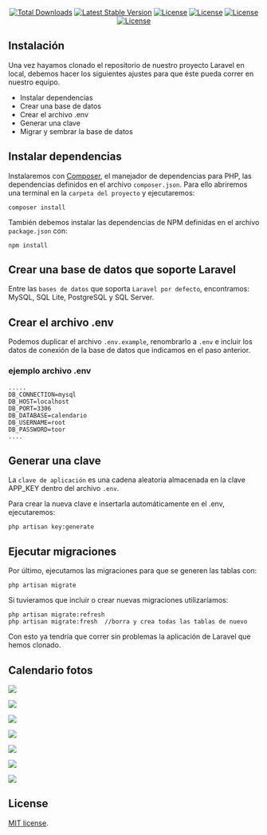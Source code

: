 <p align="center">
<a href="https://laravel.com/docs/9.x"><img src="https://img.shields.io/badge/Laravel-v9.2-blue" alt="Total Downloads"></a>
<a href="https://www.php.net/docs.php"><img src="https://img.shields.io/badge/PHP-v8.0.2-blue" alt="Latest Stable Version"></a>
<a href="https://opensource.org/licenses/MIT"><img src="https://img.shields.io/badge/license-MIT-blue" alt="License"></a>
<a href="https://www.mysql.com/"><img src="https://img.shields.io/badge/-MySQL-blue" alt="License"></a>
<a href="https://getbootstrap.com/docs/5.0/getting-started/download/"><img src="https://img.shields.io/badge/Bootstrap-5-blue" alt="License"></a>
<a href="https://github.com/fullcalendar"><img src="https://img.shields.io/badge/Fullcalendar-v5.11.0-blue" alt="License"></a>
</p>

## Instalación

Una vez hayamos clonado el repositorio de nuestro proyecto Laravel en local, debemos hacer los siguientes ajustes para que éste pueda correr en nuestro equipo.

- Instalar dependencias
- Crear una base de datos
- Crear el archivo .env
- Generar una clave
- Migrar y sembrar la base de datos

## Instalar dependencias

Instalaremos con [Composer](https://getcomposer.org/), el manejador de dependencias para PHP, las dependencias definidos en el archivo `composer.json`. Para ello abriremos una terminal en la `carpeta del proyecto` y ejecutaremos:
```
composer install
```
También debemos instalar las dependencias de NPM definidas en el archivo `package.json` con:
```
npm install
```
## Crear una base de datos que soporte Laravel
Entre las `bases de datos` que soporta `Laravel por defecto`, encontramos: MySQL, SQL Lite, PostgreSQL y SQL Server.
## Crear el archivo .env
Podemos duplicar el archivo `.env.example`, renombrarlo a `.env` e incluir los datos de conexión de la base de datos que indicamos en el paso anterior.
### ejemplo archivo .env
```
..... 
DB_CONNECTION=mysql
DB_HOST=localhost
DB_PORT=3306
DB_DATABASE=calendario
DB_USERNAME=root
DB_PASSWORD=toor
....
```
## Generar una clave
La `clave de aplicación` es una cadena aleatoria almacenada en la clave APP_KEY dentro del archivo `.env`.

Para crear la nueva clave e insertarla automáticamente en el .env, ejecutaremos:
```
php artisan key:generate
```
## Ejecutar migraciones
Por último, ejecutamos las migraciones para que se generen las tablas con:
```
php artisan migrate 
```
Si tuvieramos que incluir o crear nuevas migraciones utilizaríamos:
```
php artisan migrate:refresh 
php artisan migrate:fresh  //borra y crea todas las tablas de nuevo
```
Con esto ya tendría que correr sin problemas la aplicación de Laravel que hemos clonado.

## Calendario fotos

![](assets/img/calendario.mes.png)

![](assets/img/calendario.semana.png)

![](assets/img/calendario.dia.png)

![](assets/img/calendario.agenda.png)

![](assets/img/calendario.formulario.png)

![](assets/img/calendario.colores.1.png)

![](assets/img/calendario.colores.2.png)

## License

[MIT license](https://opensource.org/licenses/MIT).
